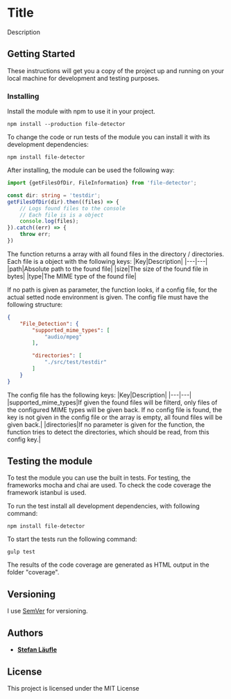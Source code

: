 # Title

Description

## Getting Started

These instructions will get you a copy of the project up and running on your local machine for development and testing purposes.

### Installing

Install the module with npm to use it in your project.
```
npm install --production file-detector
```

To change the code or run tests of the module you can install it with its development dependencies:
```
npm install file-detector
```


After installing, the module can be used the following way:
```typescript
import {getFilesOfDir, FileInformation} from 'file-detector';

const dir: string = 'testdir';
getFilesOfDir(dir).then((files) => {
    // Logs found files to the console
    // Each file is is a object
    console.log(files);
}).catch((err) => {
    throw err;
})
```

The function returns a array with all found files in the directory / directories.
Each file is a object with the following keys:
|Key|Description|
|---|---|
|path|Absolute path to the found file|
|size|The size of the found file in bytes|
|type|The MIME type of the found file|


If no path is given as parameter, the function looks, if a config file, for the actual setted node environment is given.
The config file must have the following structure:
```json
{
    "File_Detection": {
        "supported_mime_types": [
            "audio/mpeg"
        ],

        "directories": [
            "./src/test/testdir"
        ]
    }
}
```

The config file has the following keys:
|Key|Description|
|---|---|
|supported_mime_types|If given the found files will be filterd, only files of the configured MIME types will be given back. If no config file is found, the key is not given in the config file or the array is empty, all found files will be given back.|
|directories|If no parameter is given for the function, the function tries to detect the directories, which should be read, from this config key.|

## Testing the module

To test the module you can use the built in tests.
For testing, the frameworks mocha and chai are used. To check the code coverage the framework istanbul is used.

To run the test install all development dependencies, with following command:

```
npm install file-detector
```

To start the tests run the following command:
```
gulp test
```

The results of the code coverage are generated as HTML output in the folder "coverage".

## Versioning

I use [SemVer](http://semver.org/) for versioning.

## Authors

* [**Stefan Läufle**](https://github.com/stefanFCB94)

## License

This project is licensed under the MIT License
